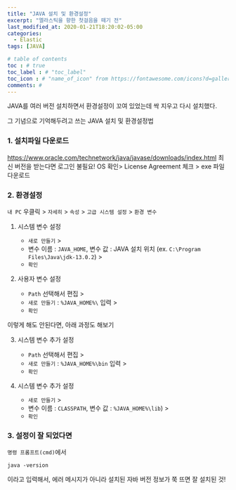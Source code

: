 ```yaml
---
title: "JAVA 설치 및 환경설정"
excerpt: "엘라스틱을 향한 첫걸음을 떼기 전"
last_modified_at: 2020-01-21T18:20:02-05:00
categories:
  - Elastic
tags: [JAVA]

# table of contents
toc : # true
toc_label : # "toc_label"
toc_icon : # "name_of_icon" from https://fontawesome.com/icons?d=gallery&s=solid&m=free
comments: # 
---
```





JAVA를 여러 버전 설치하면서  환경설정이 꼬여 있었는데 싹 지우고 다시 설치했다.

그 기념으로 기억해두려고 쓰는 JAVA 설치 및 환경설정법



### 1. 설치파일 다운로드
https://www.oracle.com/technetwork/java/javase/downloads/index.html
최신 버전을 받는다면 로그인 불필요!
OS 확인> License Agreement 체크 > exe 파일 다운로드



### 2. 환경설정
`내 PC` 우클릭 > `자세히` > `속성` > `고급 시스템 설정` > `환경 변수`

1. 시스템 변수 설정 
   - `새로 만들기` > 
   - 변수 이름 : `JAVA_HOME`, 변수 값 : JAVA 설치 위치 (ex. `C:\Program Files\Java\jdk-13.0.2`) > 
   - `확인`

2. 사용자 변수 설정 
   - `Path` 선택해서 편집 >
   - `새로 만들기` : `%JAVA_HOME%\` 입력 >
   - `확인`

이렇게 해도 안된다면, 아래 과정도 해보기

3. 시스템 변수 추가 설정
   - `Path` 선택해서 편집 >
   - `새로 만들기` : `%JAVA_HOME%\bin` 입력 > 
   - `확인`

4. 시스템 변수 추가 설정
   - `새로 만들기` >
   - 변수 이름 : `CLASSPATH`, 변수 값 : `%JAVA_HOME%\lib`) > 
   - `확인`



### 3. 설정이 잘 되었다면
`명령 프롬프트(cmd)`에서 
```
java -version
```
이라고 입력해서, 에러 메시지가 아니라 설치된 자바 버전 정보가 쭉 뜨면 잘 설치된 것!
